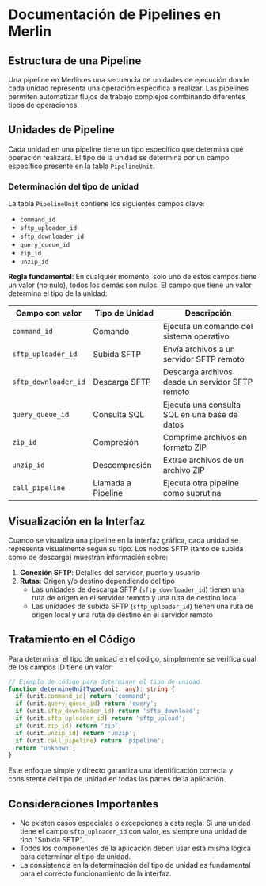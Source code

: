 # Documentación de Pipelines en Merlin

## Estructura de una Pipeline

Una pipeline en Merlin es una secuencia de unidades de ejecución donde cada unidad representa una operación específica a realizar. Las pipelines permiten automatizar flujos de trabajo complejos combinando diferentes tipos de operaciones.

## Unidades de Pipeline

Cada unidad en una pipeline tiene un tipo específico que determina qué operación realizará. El tipo de la unidad se determina por un campo específico presente en la tabla `PipelineUnit`.

### Determinación del tipo de unidad

La tabla `PipelineUnit` contiene los siguientes campos clave:
- `command_id`
- `sftp_uploader_id`
- `sftp_downloader_id`
- `query_queue_id`
- `zip_id`
- `unzip_id`

**Regla fundamental**: En cualquier momento, solo uno de estos campos tiene un valor (no nulo), todos los demás son nulos. El campo que tiene un valor determina el tipo de la unidad:

| Campo con valor      | Tipo de Unidad       | Descripción                                        |
|----------------------|----------------------|----------------------------------------------------|
| `command_id`         | Comando              | Ejecuta un comando del sistema operativo           |
| `sftp_uploader_id`   | Subida SFTP          | Envía archivos a un servidor SFTP remoto           |
| `sftp_downloader_id` | Descarga SFTP        | Descarga archivos desde un servidor SFTP remoto    |
| `query_queue_id`     | Consulta SQL         | Ejecuta una consulta SQL en una base de datos      |
| `zip_id`             | Compresión           | Comprime archivos en formato ZIP                   |
| `unzip_id`           | Descompresión        | Extrae archivos de un archivo ZIP                  |
| `call_pipeline`      | Llamada a Pipeline   | Ejecuta otra pipeline como subrutina               |

## Visualización en la Interfaz

Cuando se visualiza una pipeline en la interfaz gráfica, cada unidad se representa visualmente según su tipo. Los nodos SFTP (tanto de subida como de descarga) muestran información sobre:

1. **Conexión SFTP**: Detalles del servidor, puerto y usuario
2. **Rutas**: Origen y/o destino dependiendo del tipo
   - Las unidades de descarga SFTP (`sftp_downloader_id`) tienen una ruta de origen en el servidor remoto y una ruta de destino local
   - Las unidades de subida SFTP (`sftp_uploader_id`) tienen una ruta de origen local y una ruta de destino en el servidor remoto

## Tratamiento en el Código

Para determinar el tipo de unidad en el código, simplemente se verifica cuál de los campos ID tiene un valor:

```typescript
// Ejemplo de código para determinar el tipo de unidad
function determineUnitType(unit: any): string {
  if (unit.command_id) return 'command';
  if (unit.query_queue_id) return 'query';
  if (unit.sftp_downloader_id) return 'sftp_download';
  if (unit.sftp_uploader_id) return 'sftp_upload';
  if (unit.zip_id) return 'zip';
  if (unit.unzip_id) return 'unzip';
  if (unit.call_pipeline) return 'pipeline';
  return 'unknown';
}
```

Este enfoque simple y directo garantiza una identificación correcta y consistente del tipo de unidad en todas las partes de la aplicación.

## Consideraciones Importantes

- No existen casos especiales o excepciones a esta regla. Si una unidad tiene el campo `sftp_uploader_id` con valor, es siempre una unidad de tipo "Subida SFTP".
- Todos los componentes de la aplicación deben usar esta misma lógica para determinar el tipo de unidad.
- La consistencia en la determinación del tipo de unidad es fundamental para el correcto funcionamiento de la interfaz.